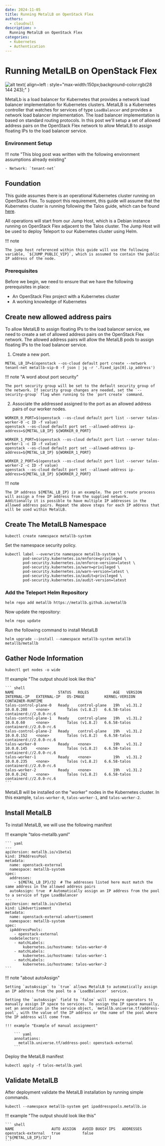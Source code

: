 ```yaml
---
date: 2024-11-05
title: Running MetalLB on OpenStack Flex
authors:
  - cloudnull
description: >
  Running MetalLB on OpenStack Flex
categories:
  - Kubernetes
  - Authentication
---
```


# Running MetalLB on OpenStack Flex

![alt text](assets/images/2024-11-05/metallb-logo.png){ align=left : style="max-width:150px;background-color:rgb(28 144 243);" }

MetalLb is a load balancer for Kubernetes that provides a network load balancer implementation for Kubernetes clusters. MetalLB is a Kubernetes controller that watches for services of type `LoadBalancer` and provides a network load balancer implementation. The load balancer implementation is based on standard routing protocols. In this post we'll setup a set of allowed address pairs on the OpenStack Flex network to allow MetalLB to assign floating IPs to the load balancer service.

<!-- more -->

### Environment Setup

!!! note "This blog post was written with the following environment assumptions already existing"

    - Network: `tenant-net`

## Foundation

This guide assumes there is an operational Kubernetes cluster running on OpenStack Flex. To support this requirement, this guide will assume that the Kubernetes cluster is running following the Talos guide, which can be found [here](https://blog.rackspacecloud.com/blog/2024/11/04/running_talos_on_openstack_flex).

All operations will start from our Jump Host, which is a Debian instance running on OpenStack Flex adjacent to the Talos cluster. The Jump Host will be used to deploy Teleport to our Kubernetes cluster using Helm.

!!! note

    The jump host referenced within this guide will use the following variable, `${JUMP_PUBLIC_VIP}`, which is assumed to contain the public IP address of the node.

### Prerequisites

Before we begin, we need to ensure that we have the following prerequisites in place:

- An OpenStack Flex project with a Kubernetes cluster
- A working knowledge of Kubernetes

## Create new allowed address pairs

To allow MetalLB to assign floating IPs to the load balancer service, we need to create a set of allowed address pairs on the OpenStack Flex network. The allowed address pairs will allow the MetalLB pods to assign floating IPs to the load balancer service.

1. Create a new port.

``` shell
METAL_LB_IP=$(openstack --os-cloud default port create --network tenant-net metallb-vip-0 -f json | jq -r '.fixed_ips[0].ip_address')
```

!!! note "A word about port security"

    The port security group will be set to the default security group of the network. If security group changes are needed, set the `--security-group` flag when running to the `port create` command.

2. Associate the addressed assigned to the port as an allowed address pairs of our worker nodes.

``` shell
WORKER_0_PORT=$(openstack --os-cloud default port list --server talos-worker-0 -c ID -f value)
openstack --os-cloud default port set --allowed-address ip-address=${METAL_LB_IP} ${WORKER_0_PORT}

WORKER_1_PORT=$(openstack --os-cloud default port list --server talos-worker-1 -c ID -f value)
openstack --os-cloud default port set --allowed-address ip-address=${METAL_LB_IP} ${WORKER_1_PORT}

WORKER_2_PORT=$(openstack --os-cloud default port list --server talos-worker-2 -c ID -f value)
openstack --os-cloud default port set --allowed-address ip-address=${METAL_LB_IP} ${WORKER_2_PORT}
```

!!! note

    The IP address ${METAL_LB_IP} is an example. The port create process will assign a free IP address from the supplied network.
    Additionally it is possible to have multiple IP addresses in the allowed address pairs. Repeat the above steps for each IP address that will be used within MetalLB.

## Create The MetalLB Namespace

``` shell
kubectl create namespace metallb-system
```

Set the namespace security policy.

``` shell
kubectl label --overwrite namespace metallb-system \
        pod-security.kubernetes.io/enforce=privileged \
        pod-security.kubernetes.io/enforce-version=latest \
        pod-security.kubernetes.io/warn=privileged \
        pod-security.kubernetes.io/warn-version=latest \
        pod-security.kubernetes.io/audit=privileged \
        pod-security.kubernetes.io/audit-version=latest
```

### Add the Teleport Helm Repository

``` shell
helm repo add metallb https://metallb.github.io/metallb
```

Now update the repository:

``` shell
helm repo update
```

Run the following command to install MetalLB

``` shell
helm upgrade --install --namespace metallb-system metallb metallb/metallb
```

## Gather Node Information

``` shell
kubectl get nodes -o wide
```

!!! example "The output should look like this"

    ``` shell
    NAME                    STATUS   ROLES           AGE   VERSION   INTERNAL-IP   EXTERNAL-IP   OS-IMAGE         KERNEL-VERSION   CONTAINER-RUNTIME
    talos-control-plane-0   Ready    control-plane   19h   v1.31.2   10.0.0.208    <none>        Talos (v1.8.2)   6.6.58-talos     containerd://2.0.0-rc.6
    talos-control-plane-1   Ready    control-plane   19h   v1.31.2   10.0.0.60     <none>        Talos (v1.8.2)   6.6.58-talos     containerd://2.0.0-rc.6
    talos-control-plane-2   Ready    control-plane   19h   v1.31.2   10.0.0.152    <none>        Talos (v1.8.2)   6.6.58-talos     containerd://2.0.0-rc.6
    talos-worker-0          Ready    <none>          19h   v1.31.2   10.0.0.145    <none>        Talos (v1.8.2)   6.6.58-talos     containerd://2.0.0-rc.6
    talos-worker-1          Ready    <none>          19h   v1.31.2   10.0.0.235    <none>        Talos (v1.8.2)   6.6.58-talos     containerd://2.0.0-rc.6
    talos-worker-2          Ready    <none>          19h   v1.31.2   10.0.0.242    <none>        Talos (v1.8.2)   6.6.58-talos     containerd://2.0.0-rc.6
    ```

MetalLB will be installed on the "worker" nodes in the Kubernetes cluster. In this example, `talos-worker-0`, `talos-worker-1`, and `talos-worker-2`.

## Install MetalLB

To install MetalLB, we will use the following manifest

!!! example "talos-metallb.yaml"

    ``` yaml
    ---
    apiVersion: metallb.io/v1beta1
    kind: IPAddressPool
    metadata:
      name: openstack-external
      namespace: metallb-system
    spec:
      addresses:
        - ${METAL_LB_IP}/32  # The addresses listed here must match the same address in the allowed address pairs
      autoAssign: true  # Automatically assign an IP address from the pool to a service of type LoadBalancer
    ---
    apiVersion: metallb.io/v1beta1
    kind: L2Advertisement
    metadata:
      name: openstack-external-advertisement
      namespace: metallb-system
    spec:
      ipAddressPools:
        - openstack-external
      nodeSelectors:
        - matchLabels:
            kubernetes.io/hostname: talos-worker-0
        - matchLabels:
            kubernetes.io/hostname: talos-worker-1
        - matchLabels:
            kubernetes.io/hostname: talos-worker-2
    ```

!!! note "about autoAssign"

    Setting `autoAssign` to `true` allows MetalLB to automatically assign an IP address from the pool to a `LoadBalancer` service.

    Setting the `autoAssign` field to `false` will require operators to manually assign IP space to services. To assign the IP space manually, set an annotation in the service object, `metallb.universe.tf/address-pool`, with the value of the IP address or the name of the pool where the IP address will come from.

    !!! example "Example of manual assignment"

        ``` yaml
        annotations:
          metallb.universe.tf/address-pool: openstack-external
        ```

Deploy the MetalLB manifest

``` shell
kubectl apply -f talos-metallb.yaml
```

## Validate MetalLB

After deployment validate the MetalLB installation by running simple commands.

``` shell
kubectl --namespace metallb-system get ipaddresspools.metallb.io
```

!!! example "The output should look like this"

    ``` shell
    NAME                 AUTO ASSIGN   AVOID BUGGY IPS   ADDRESSES
    openstack-external   true          false             ["${METAL_LB_IP}/32"]
    ```
